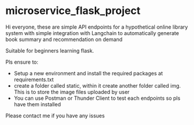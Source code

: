 # microservice_flask_project
Hi everyone, these are simple API endpoints for a hypothetical online library system with simple integration with Langchain to automatically generate book summary and recommendation on demand

Suitable for beginners learning flask.

Pls ensure to:
- Setup a new environment and install the required packages at requirements.txt 
- create a folder called static, within it create another folder called img. This is to store the image files uploaded by user
- You can use Postman or Thunder Client to test each endpoints so pls have them installed

Please contact me if you have any issues
